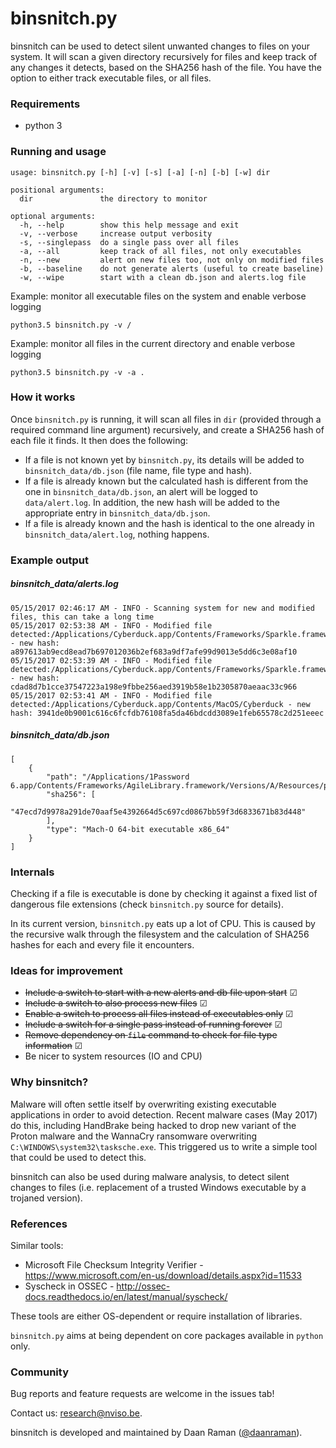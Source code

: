# binsnitch.py
binsnitch can be used to detect silent unwanted changes to files on your system.
It will scan a given directory recursively for files and keep track of any changes it detects, based on the SHA256 hash of the file.
You have the option to either track executable files, or all files.

### Requirements
- python 3

### Running and usage
```
usage: binsnitch.py [-h] [-v] [-s] [-a] [-n] [-b] [-w] dir

positional arguments:
  dir               the directory to monitor

optional arguments:
  -h, --help        show this help message and exit
  -v, --verbose     increase output verbosity
  -s, --singlepass  do a single pass over all files
  -a, --all         keep track of all files, not only executables
  -n, --new         alert on new files too, not only on modified files
  -b, --baseline    do not generate alerts (useful to create baseline)
  -w, --wipe        start with a clean db.json and alerts.log file
```

Example: monitor all executable files on the system and enable verbose logging

```
python3.5 binsnitch.py -v / 
```

Example: monitor all files in the current directory and enable verbose logging

```
python3.5 binsnitch.py -v -a . 
```

### How it works
Once ``binsnitch.py`` is running, it will scan all files in ``dir`` (provided through a required command line argument) recursively, and create a SHA256 hash of each file it finds. It then does the following:
- If a file is not known yet by ``binsnitch.py``, its details will be added to ``binsnitch_data/db.json`` (file name, file type and hash).
- If a file is already known but the calculated hash is different from the one in ``binsnitch_data/db.json``, an alert will be logged to ``data/alert.log``. In addition, the new hash will be added to the appropriate entry in ``binsnitch_data/db.json``.
- If a file is already known and the hash is identical to the one already in ``binsnitch_data/alert.log``, nothing happens.

### Example output

##### binsnitch_data/alerts.log
```
05/15/2017 02:46:17 AM - INFO - Scanning system for new and modified files, this can take a long time
05/15/2017 02:53:38 AM - INFO - Modified file detected:/Applications/Cyberduck.app/Contents/Frameworks/Sparkle.framework/Versions/A/Resources/Autoupdate.app/Contents/MacOS/Autoupdate - new hash: a897613ab9ecd8ead7b697012036b2ef683a9df7afe99d9013e5dd6c3e08af10
05/15/2017 02:53:39 AM - INFO - Modified file detected:/Applications/Cyberduck.app/Contents/Frameworks/Sparkle.framework/Versions/A/Resources/Autoupdate.app/Contents/MacOS/fileop - new hash: cdad8d7b1cce37547223a198e9fbbe256aed3919b58e1b2305870aeaac33c966
05/15/2017 02:53:41 AM - INFO - Modified file detected:/Applications/Cyberduck.app/Contents/MacOS/Cyberduck - new hash: 3941de0b9001c616c6fcfdb76108fa5da46bdcdd3089e1feb65578c2d251eeec
```

##### binsnitch_data/db.json

```
[
    {
        "path": "/Applications/1Password 6.app/Contents/Frameworks/AgileLibrary.framework/Versions/A/Resources/pngquant",
        "sha256": [
            "47ecd7d9978a291de70aaf5e4392664d5c697cd0867bb59f3d6833671b83d448"
        ],
        "type": "Mach-O 64-bit executable x86_64"
    }
]
```

### Internals
Checking if a file is executable is done by checking it against a fixed list of dangerous file extensions (check ``binsnitch.py`` source for details).

In its current version, ``binsnitch.py`` eats up a lot of CPU. This is caused by the recursive walk through the filesystem and the calculation of SHA256 hashes for each and every file it encounters.

### Ideas for improvement

- ~~Include a switch to start with a new alerts and db file upon start~~ ☑
- ~~Include a switch to also process new files~~ ☑
- ~~Enable a switch to process all files instead of executables only~~ ☑
- ~~Include a switch for a single pass instead of running forever~~ ☑
- ~~Remove dependency on ``file`` command to check for file type information~~ ☑
- Be nicer to system resources (IO and CPU)

### Why binsnitch?

Malware will often settle itself by overwriting existing executable applications in order to avoid detection.
Recent malware cases (May 2017) do this, including HandBrake being hacked to drop new variant of the Proton malware and the WannaCry ransomware overwriting ``C:\WINDOWS\system32\tasksche.exe``.
This triggered us to write a simple tool that could be used to detect this.

binsnitch can also be used during malware analysis, to detect silent changes to files (i.e. replacement of a trusted Windows executable by a trojaned version).

### References

Similar tools:
- Microsoft File Checksum Integrity Verifier - https://www.microsoft.com/en-us/download/details.aspx?id=11533
- Syscheck in OSSEC - http://ossec-docs.readthedocs.io/en/latest/manual/syscheck/

These tools are either OS-dependent or require installation of libraries. 

``binsnitch.py`` aims at being dependent on core packages available in ``python`` only.

### Community

Bug reports and feature requests are welcome in the issues tab!

Contact us: research@nviso.be.

binsnitch is developed and maintained by Daan Raman ([@daanraman](https://twitter.com/daanraman)).


